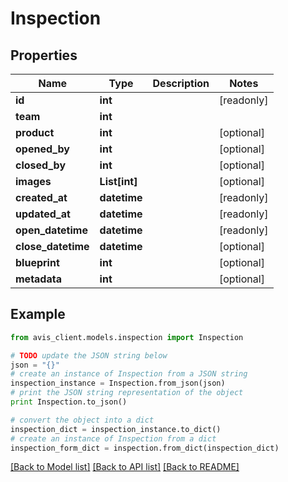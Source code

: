 # Inspection


## Properties

Name | Type | Description | Notes
------------ | ------------- | ------------- | -------------
**id** | **int** |  | [readonly] 
**team** | **int** |  | 
**product** | **int** |  | [optional] 
**opened_by** | **int** |  | [optional] 
**closed_by** | **int** |  | [optional] 
**images** | **List[int]** |  | [optional] 
**created_at** | **datetime** |  | [readonly] 
**updated_at** | **datetime** |  | [readonly] 
**open_datetime** | **datetime** |  | [readonly] 
**close_datetime** | **datetime** |  | [optional] 
**blueprint** | **int** |  | [optional] 
**metadata** | **int** |  | [optional] 

## Example

```python
from avis_client.models.inspection import Inspection

# TODO update the JSON string below
json = "{}"
# create an instance of Inspection from a JSON string
inspection_instance = Inspection.from_json(json)
# print the JSON string representation of the object
print Inspection.to_json()

# convert the object into a dict
inspection_dict = inspection_instance.to_dict()
# create an instance of Inspection from a dict
inspection_form_dict = inspection.from_dict(inspection_dict)
```
[[Back to Model list]](../README.md#documentation-for-models) [[Back to API list]](../README.md#documentation-for-api-endpoints) [[Back to README]](../README.md)



